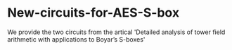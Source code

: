 # New-circuits-for-AES-S-box

We provide the two circuits from the artical 'Detailed analysis of tower field arithmetic with applications to Boyar’s S-boxes'
